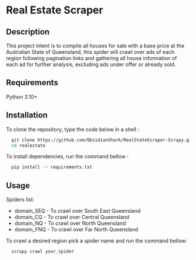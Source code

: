 # Real Estate Scraper



## Description
This project intent is to compile all houses for sale with a base price at the Australian State of Queensland, this spider will crawl over ads of each region following pagination links and gathering all house information of each ad for further analysis, excluding ads under offer or already sold. 

## Requirements

Python 3.10+


## Installation

To clone the repository, type the code below in a shell :

```bash
  git clone https://github.com/ObsidianShark/RealStateScraper-Scrapy.git
  cd realestate
```

To install dependencies, run the command bellow :

```bash
  pip install -r requirements.txt
```



## Usage

Spiders list:

* domain_SEQ - To crawl over South East Queensland
* domain_CQ - To crawl over Central Queensland
* domain_NQ - To crawl over North Queensland
* domain_FNQ - To crawl over Far North Queensland


To crawl a desired region pick a spider name and run the command bellow:

```bash
  scrapy crawl your_spider
```
